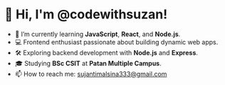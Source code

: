 # 👋 Hi, I'm @codewithsuzan!

- 🌱 I’m currently learning **JavaScript**, **React**, and **Node.js**.
- 💻 Frontend enthusiast passionate about building dynamic web apps.
- 🛠️ Exploring backend development with **Node.js** and **Express**.
- 🎓 Studying **BSc CSIT** at **Patan Multiple Campus**.
- 📫 How to reach me: sujantimalsina333@gmail.com
